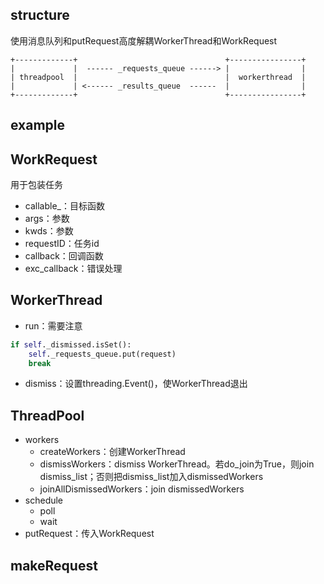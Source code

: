 ## structure

使用消息队列和putRequest高度解耦WorkerThread和WorkRequest

```
+-------------+                                 +----------------+
|             |  ------ _requests_queue ------> |                |
| threadpool  |                                 |  workerthread  |
|             | <------ _results_queue  ------  |                |
+-------------+                                 +----------------+
```

## example

## WorkRequest

用于包装任务

- callable_：目标函数
- args：参数
- kwds：参数
- requestID：任务id
- callback：回调函数
- exc_callback：错误处理

## WorkerThread

- run：需要注意
```python
if self._dismissed.isSet():
    self._requests_queue.put(request)
    break
```
- dismiss：设置threading.Event()，使WorkerThread退出

## ThreadPool

- workers
  - createWorkers：创建WorkerThread
  - dismissWorkers：dismiss WorkerThread。若do_join为True，则join dismiss_list；否则把dismiss_list加入dismissedWorkers
  - joinAllDismissedWorkers：join dismissedWorkers
- schedule
  - poll
  - wait
- putRequest：传入WorkRequest

## makeRequest